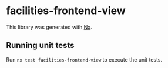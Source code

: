 # facilities-frontend-view

This library was generated with [Nx](https://nx.dev).

## Running unit tests

Run `nx test facilities-frontend-view` to execute the unit tests.
